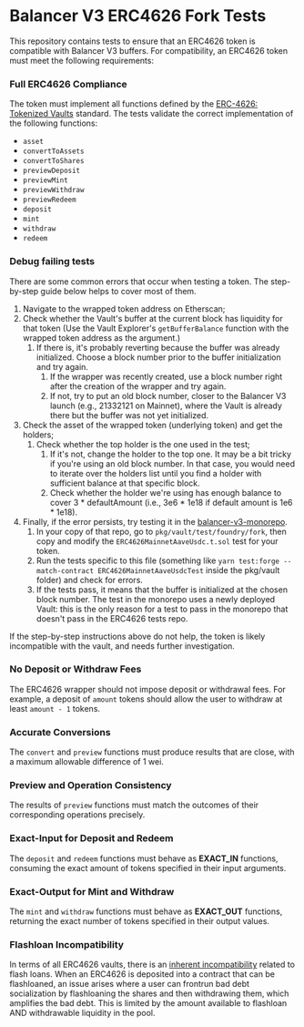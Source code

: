 # Balancer V3 ERC4626 Fork Tests

This repository contains tests to ensure that an ERC4626 token is compatible with Balancer V3 buffers. For 
compatibility, an ERC4626 token must meet the following requirements:

### Full ERC4626 Compliance  

The token must implement all functions defined by the 
[ERC-4626: Tokenized Vaults](https://eips.ethereum.org/EIPS/eip-4626) standard. The tests validate the correct 
implementation of the following functions:

- `asset`
- `convertToAssets`
- `convertToShares`
- `previewDeposit`
- `previewMint`
- `previewWithdraw`
- `previewRedeem`
- `deposit`
- `mint`
- `withdraw`
- `redeem`

### Debug failing tests

There are some common errors that occur when testing a token. The step-by-step guide below helps to cover most of them.

1. Navigate to the wrapped token address on Etherscan;
2. Check whether the Vault's buffer at the current block has liquidity for that token (Use the Vault Explorer's `getBufferBalance` function with the wrapped token address as the argument.)
    1. If there is, it's probably reverting because the buffer was already initialized. Choose a block number prior to the buffer initialization and try again.
        1. If the wrapper was recently created, use a block number right after the creation of the wrapper and try again.
        2. If not, try to put an old block number, closer to the Balancer V3 launch (e.g., 21332121 on Mainnet), where the Vault is already there but the buffer was not yet initialized.
3. Check the asset of the wrapped token (underlying token) and get the holders;
    1. Check whether the top holder is the one used in the test;
        1. If it's not, change the holder to the top one. It may be a bit tricky if you're using an old block number. In that case, you would need to iterate over the holders list until you find a holder with sufficient balance at that specific block.
        2. Check whether the holder we're using has enough balance to cover 3 * defaultAmount (i.e., 3e6 * 1e18 if default amount is 1e6 * 1e18).
4. Finally, if the error persists, try testing it in the [balancer-v3-monorepo](https://github.com/balancer/balancer-v3-monorepo).
   1. In your copy of that repo, go to `pkg/vault/test/foundry/fork`, then copy and modify the `ERC4626MainnetAaveUsdc.t.sol` test for your token.
   2. Run the tests specific to this file (something like `yarn test:forge --match-contract ERC4626MainnetAaveUsdcTest` inside the pkg/vault folder) and check for errors.
   3. If the tests pass, it means that the buffer is initialized at the chosen block number. The test in the monorepo uses a newly deployed Vault: this is the only reason for a test to pass in the monorepo that doesn't pass in the ERC4626 tests repo.

If the step-by-step instructions above do not help, the token is likely incompatible with the vault, and needs further investigation.

### No Deposit or Withdraw Fees

The ERC4626 wrapper should not impose deposit or withdrawal fees. For example, a deposit of `amount` tokens should 
allow the user to withdraw at least `amount - 1` tokens.

### Accurate Conversions

The `convert` and `preview` functions must produce results that are close, with a maximum allowable difference of 1 wei.

### Preview and Operation Consistency 

The results of `preview` functions must match the outcomes of their corresponding operations precisely.

### Exact-Input for Deposit and Redeem

The `deposit` and `redeem` functions must behave as **EXACT_IN** functions, consuming the exact amount of tokens specified in their input arguments.

### Exact-Output for Mint and Withdraw

The `mint` and `withdraw` functions must behave as **EXACT_OUT** functions, returning the exact number of tokens specified in their output values.

### Flashloan Incompatibility

In terms of all ERC4626 vaults, there is an [inherent incompatibility](https://docs.morpho.org/morpho-vaults/tutorials/vault-token-asset/) related to flash loans. When an ERC4626 is deposited into a contract that can be flashloaned, an issue arises where a user can frontrun bad debt socialization by flashloaning the shares and then withdrawing them, which amplifies the bad debt. This is limited by the amount available to flashloan AND withdrawable liquidity in the pool.